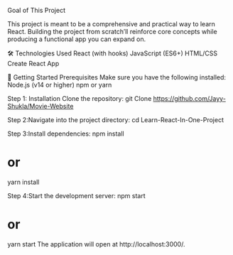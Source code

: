 Goal of This Project

This project is meant to be a comprehensive and practical way to learn React. Building the project from scratch’ll reinforce core concepts while producing a functional app you can expand on.

🛠 Technologies Used
React (with hooks)
JavaScript (ES6+)
HTML/CSS
Create React App

🚀 Getting Started
Prerequisites
Make sure you have the following installed:
Node.js (v14 or higher)
npm or yarn

Step 1: Installation
Clone the repository:
git Clone https://github.com/Jayy-Shukla/Movie-Website

Step 2:Navigate into the project directory:
cd Learn-React-In-One-Project

Step 3:Install dependencies:
npm install
# or
yarn install

Step 4:Start the development server:
npm start
# or
yarn start
The application will open at http://localhost:3000/.

